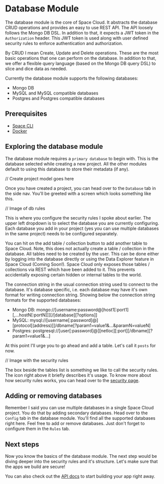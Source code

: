 # Database Module

The database module is the core of Space Cloud. It abstracts the database CRUD operations and provides an easy to use REST API. The API loosely follows the Mongo DB DSL. In addition to that, it expects a JWT token in the `Authorization` header. This JWT token is used along with user defined security rules to enforce authentication and authorization.

By CRUD I mean Create, Update and Delete operations. These are the most basic operations that one can perform on the database. In addition to that, we offer a flexible query language (based on the Mongo DB query DSL) to slice and dice data as needed.

Currently the database module supports the following databases:
- Mongo DB
- MySQL and MySQL compatible databases
- Postgres and Postgres compatible databases

## Prerequisites
- [Space CLI](https://spaceuptech.com/docs/getting-started/space-cli)
- [Docker](https://docs.docker.com/install)

## Exploring the database module

The database module requires a `primary database` to begin with. This is the database selected while creating a new project. All the other modules default to using this database to store their metadata (if any).

// Create project model goes here

Once you have created a project, you can head over to the `Database` tab in the side nav. You'll be greeted with a screen which looks something like this.

// Image of db rules

This is where you configure the security rules I spoke about earlier. The upper left dropdown is to select the database you are currently configuring. Each database you add in your project (yes you can use multiple databases in the same project) needs to be configured separately.

You can hit on the add table / collection button to add another table to Space Cloud. Note, this does not actually create a table / collection in the database. All tables need to be created by the user. This can be done either by logging into the database directly or using the Data Explorer feature in Space Cloud (Coming Soon!). Space Cloud only exposes those tables / collections via REST which have been added to it. This prevents accidentally exposing certain hidden or internal tables to the world.

The connection string in the usual connection string used to connect to the database. It's database specific, i.e. each database may have it's own format for writing connection string. Showing below the connection string formats for the supported databases:
- Mongo DB: mongo://[username:password@]host1[:port1][,...hostN[:portN]]][/[database][?options]]
- MySQL: mysql://[username[:password]@][protocol[(address)]]/dbname[?param1=value1&...&paramN=valueN]
- Postgres: postgresql://[user[:password]@][netloc][:port][/dbname][?param1=value1&...]

At this point I'll urge you to go ahead and add a table. Let's call it `posts` for now.

// Image with the security rules

The box beside the tables list is something we like to call the security rules. The icon right above it briefly describes it's usage. To know more about how security rules works, you can head over to the [security page](https://spaceuptech.com/docs/security).

## Adding or removing databases

Remember I said you can use multiple databases in a single Space Cloud project. You do that by adding secondary databases. Head over to the `Config` tab in the database module. You'll find all the supported databases right here. Feel free to add or remove databases. Just don't forget to configure them in the `Rules` tab.

## Next steps

Now you know the basics of the database module. The next step would be diving deeper into the security rules and it's structure. Let's make sure that the apps we build are secure!

You can also check out the [API docs](https://spaceuptech.com/docs/api) to start building your app right away.
